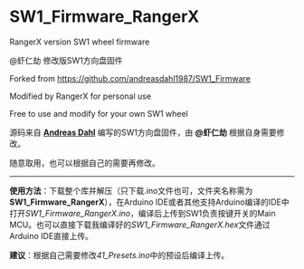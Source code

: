 # SW1_Firmware_RangerX
 RangerX version SW1 wheel firmware
 
 @虾仁劫 修改版SW1方向盘固件

 Forked from https://github.com/andreasdahl1987/SW1_Firmware
 
 Modified by RangerX for personal use
 
 Free to use and modify for your own SW1 wheel

 源码来自 [**Andreas Dahl**](https://www.dahldesign.eu/) 编写的SW1方向盘固件，由 **@虾仁劫** 根据自身需要修改。

 随意取用，也可以根据自己的需要再修改。
 
 ***
 
 **使用方法**：下载整个库并解压（只下载.ino文件也可，文件夹名称需为**SW1_Firmware_RangerX**），在Arduino IDE或者其他支持Arduino编译的IDE中打开*SW1_Firmware_RangerX.ino*，编译后上传到SW1负责按键开关的Main MCU。也可以直接下载我编译好的*SW1_Firmware_RangerX.hex*文件通过Arduino IDE直接上传。
 
 **建议**：根据自己需要修改*41_Presets.ino*中的预设后编译上传。
